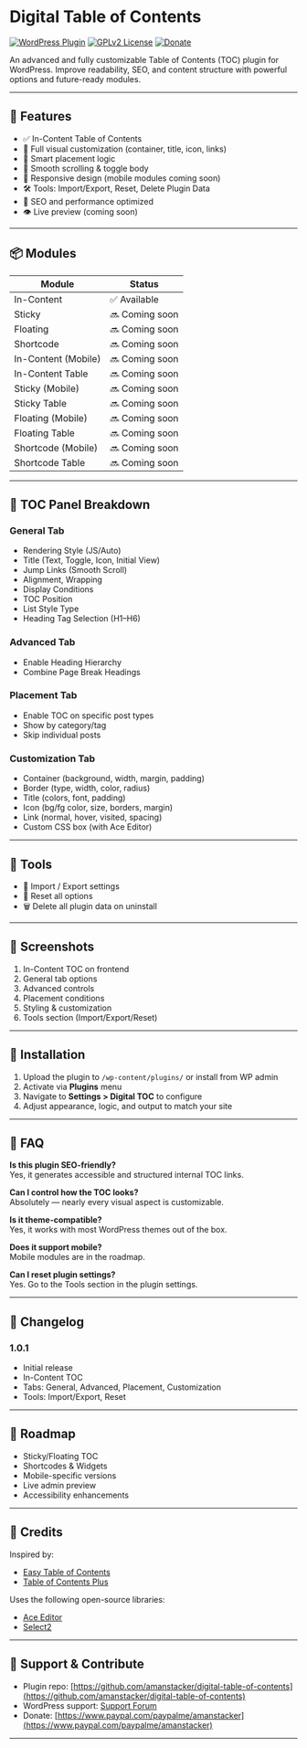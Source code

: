 # Digital Table of Contents

[![WordPress Plugin](https://img.shields.io/wordpress/plugin/v/digital-table-of-contents?style=flat-square)](https://wordpress.org/plugins/digital-table-of-contents/)
[![GPLv2 License](https://img.shields.io/badge/license-GPLv2-blue.svg?style=flat-square)](https://www.gnu.org/licenses/gpl-2.0.html)
[![Donate](https://img.shields.io/badge/donate-paypal-blue.svg?style=flat-square)](https://www.paypal.com/paypalme/amanstacker)

An advanced and fully customizable Table of Contents (TOC) plugin for WordPress. Improve readability, SEO, and content structure with powerful options and future-ready modules.

---

## 🔧 Features

- ✅ In-Content Table of Contents
- 🎨 Full visual customization (container, title, icon, links)
- 🧠 Smart placement logic
- 🔗 Smooth scrolling & toggle body
- 📱 Responsive design (mobile modules coming soon)
- 🛠 Tools: Import/Export, Reset, Delete Plugin Data
- 🚀 SEO and performance optimized
- 👁️ Live preview (coming soon)

---

## 📦 Modules

| Module              | Status       |
|---------------------|--------------|
| In-Content           | ✅ Available |
| Sticky              | 🔜 Coming soon |
| Floating            | 🔜 Coming soon |
| Shortcode           | 🔜 Coming soon |
| In-Content (Mobile) | 🔜 Coming soon |
| In-Content Table    | 🔜 Coming soon |
| Sticky (Mobile)     | 🔜 Coming soon |
| Sticky Table        | 🔜 Coming soon |
| Floating (Mobile)   | 🔜 Coming soon |
| Floating Table      | 🔜 Coming soon |
| Shortcode (Mobile)  | 🔜 Coming soon |
| Shortcode Table     | 🔜 Coming soon |

---

## 🧩 TOC Panel Breakdown

### General Tab
- Rendering Style (JS/Auto)
- Title (Text, Toggle, Icon, Initial View)
- Jump Links (Smooth Scroll)
- Alignment, Wrapping
- Display Conditions
- TOC Position
- List Style Type
- Heading Tag Selection (H1–H6)

### Advanced Tab
- Enable Heading Hierarchy
- Combine Page Break Headings

### Placement Tab
- Enable TOC on specific post types
- Show by category/tag
- Skip individual posts

### Customization Tab
- Container (background, width, margin, padding)
- Border (type, width, color, radius)
- Title (colors, font, padding)
- Icon (bg/fg color, size, borders, margin)
- Link (normal, hover, visited, spacing)
- Custom CSS box (with Ace Editor)

---

## 🔧 Tools

- 🔄 Import / Export settings
- 🧹 Reset all options
- 🗑️ Delete all plugin data on uninstall

---

## 📸 Screenshots

1. In-Content TOC on frontend
2. General tab options
3. Advanced controls
4. Placement conditions
5. Styling & customization
6. Tools section (Import/Export/Reset)

---

## 🚀 Installation

1. Upload the plugin to `/wp-content/plugins/` or install from WP admin
2. Activate via **Plugins** menu
3. Navigate to **Settings > Digital TOC** to configure
4. Adjust appearance, logic, and output to match your site

---

## 🙋 FAQ

**Is this plugin SEO-friendly?**  
Yes, it generates accessible and structured internal TOC links.

**Can I control how the TOC looks?**  
Absolutely — nearly every visual aspect is customizable.

**Is it theme-compatible?**  
Yes, it works with most WordPress themes out of the box.

**Does it support mobile?**  
Mobile modules are in the roadmap.

**Can I reset plugin settings?**  
Yes. Go to the Tools section in the plugin settings.

---

## 📝 Changelog

### 1.0.1
- Initial release
- In-Content TOC
- Tabs: General, Advanced, Placement, Customization
- Tools: Import/Export, Reset

---

## 📅 Roadmap

- Sticky/Floating TOC
- Shortcodes & Widgets
- Mobile-specific versions
- Live admin preview
- Accessibility enhancements

---

## 🙏 Credits

Inspired by:

- [Easy Table of Contents](https://wordpress.org/plugins/easy-table-of-contents/)
- [Table of Contents Plus](https://wordpress.org/plugins/table-of-contents-plus/)

Uses the following open-source libraries:

- [Ace Editor](https://ace.c9.io/)
- [Select2](https://select2.org/)

---

## 💖 Support & Contribute

- Plugin repo: [https://github.com/amanstacker/digital-table-of-contents](https://github.com/amanstacker/digital-table-of-contents)
- WordPress support: [Support Forum](https://wordpress.org/support/plugin/digital-table-of-contents)
- Donate: [https://www.paypal.com/paypalme/amanstacker](https://www.paypal.com/paypalme/amanstacker)

---
